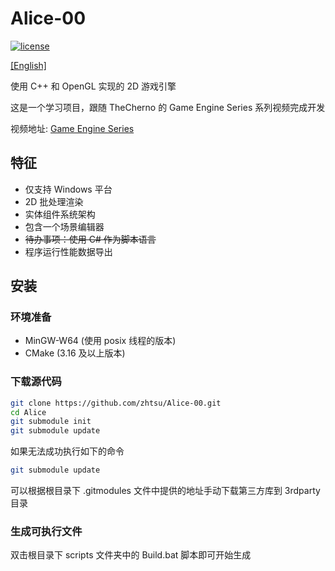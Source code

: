 # Alice-00
[![license](https://img.shields.io/github/license/zhtsu/Alice-00)](LICENSE)

[[English]](README.md)

使用 C++ 和 OpenGL 实现的 2D 游戏引擎

这是一个学习项目，跟随 TheCherno 的 Game Engine Series 系列视频完成开发

视频地址: [Game Engine Series](https://www.youtube.com/playlist?list=PLlrATfBNZ98dC-V-N3m0Go4deliWHPFwT)

## 特征
- 仅支持 Windows 平台
- 2D 批处理渲染
- 实体组件系统架构
- 包含一个场景编辑器
- ~~待办事项：使用 C# 作为脚本语言~~
- 程序运行性能数据导出

## 安装
### 环境准备
- MinGW-W64 (使用 posix 线程的版本)
- CMake (3.16 及以上版本)

### 下载源代码
```bash
git clone https://github.com/zhtsu/Alice-00.git
cd Alice
git submodule init
git submodule update
```
如果无法成功执行如下的命令
```bash
git submodule update
```
可以根据根目录下 .gitmodules 文件中提供的地址手动下载第三方库到 3rdparty 目录

### 生成可执行文件
双击根目录下 scripts 文件夹中的 Build.bat 脚本即可开始生成
